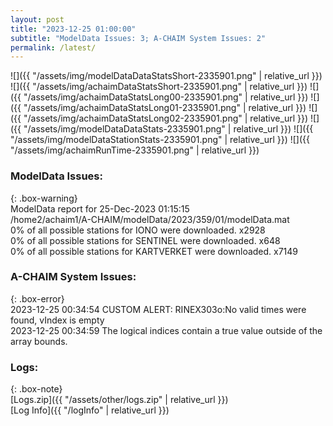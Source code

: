 ```yaml
---
layout: post
title: "2023-12-25 01:00:00"
subtitle: "ModelData Issues: 3; A-CHAIM System Issues: 2"
permalink: /latest/
---
```


![]({{ "/assets/img/modelDataDataStatsShort-2335901.png" | relative_url }})
![]({{ "/assets/img/achaimDataStatsShort-2335901.png" | relative_url }})
![]({{ "/assets/img/achaimDataStatsLong00-2335901.png" | relative_url }})
![]({{ "/assets/img/achaimDataStatsLong01-2335901.png" | relative_url }})
![]({{ "/assets/img/achaimDataStatsLong02-2335901.png" | relative_url }})
![]({{ "/assets/img/modelDataDataStats-2335901.png" | relative_url }})
![]({{ "/assets/img/modelDataStationStats-2335901.png" | relative_url }})
![]({{ "/assets/img/achaimRunTime-2335901.png" | relative_url }})


### ModelData Issues:  
  
{: .box-warning}  
 ModelData report for 25-Dec-2023 01:15:15   
 /home2/achaim1/A-CHAIM/modelData/2023/359/01/modelData.mat   
 0% of all possible stations for IONO were downloaded. x2928   
 0% of all possible stations for SENTINEL were downloaded. x648   
 0% of all possible stations for KARTVERKET were downloaded. x7149   
  
### A-CHAIM System Issues:  
  
{: .box-error}  
2023-12-25 00:34:54 CUSTOM ALERT: RINEX303o:No valid times were found, vIndex is empty  
2023-12-25 00:34:59 The logical indices contain a true value outside of the array bounds.  

### Logs:  
  
{: .box-note}  
[Logs.zip]({{ "/assets/other/logs.zip" | relative_url }})  
[Log Info]({{ "/logInfo" | relative_url }})  
